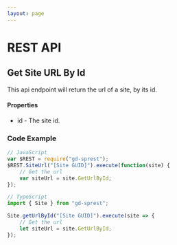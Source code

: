 ```yaml
---
layout: page
---
```

# REST API

## Get Site URL By Id

This api endpoint will return the url of a site, by its id.

#### Properties

- id - The site id.

### Code Example

```ts
// JavaScript
var $REST = require("gd-sprest");
$REST.SiteUrl("[Site GUID]").execute(function(site) {
    // Get the url
    var siteUrl = site.GetUrlById;
});

// TypeScript
import { Site } from "gd-sprest";

Site.getUrlById("[Site GUID]").execute(site => {
    // Get the url
    let siteUrl = site.GetUrlById;
});
```